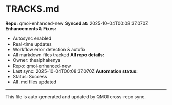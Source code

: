# TRACKS.md

**Repo:** qmoi-enhanced-new
**Synced at:** 2025-10-04T00:08:37.070Z
**Enhancements & Fixes:**
- Autosync enabled
- Real-time updates
- Workflow error detection & autofix
- All markdown files tracked
**All repo details:**
- Owner: thealphakenya
- Repo: qmoi-enhanced-new
- Last sync: 2025-10-04T00:08:37.070Z
**Automation status:**
- Status: Success
- All .md files updated
---
This file is auto-generated and updated by QMOI cross-repo sync.
